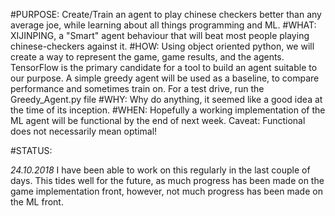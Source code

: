 

#PURPOSE:
    Create/Train an agent to play chinese checkers better than any average joe, while learning about all things programming and ML.
#WHAT:
    XIJINPING, a "Smart" agent behaviour that will beat most people playing chinese-checkers against it.
#HOW:
    Using object oriented python, we will create a way to represent the game, game results, and the agents.
    TensorFlow is the primary candidate for a tool to build an agent suitable to our purpose. A simple greedy agent will be used as a   baseline, to compare performance and sometimes train on.
	For a test drive, run the Greedy_Agent.py file
#WHY:
  Why do anything, it seemed like a good idea at the time of its inception.
#WHEN:
  Hopefully a working implementation of the ML agent will be functional by the end of next week. Caveat: Functional does not necessarily mean optimal!

#STATUS:

  *24.10.2018*
  I have been able to work on this regularly in the last couple of days. This tides well for the future, as much progress has been made on the game implementation front, however, not much progress has been made on the ML front.
  
